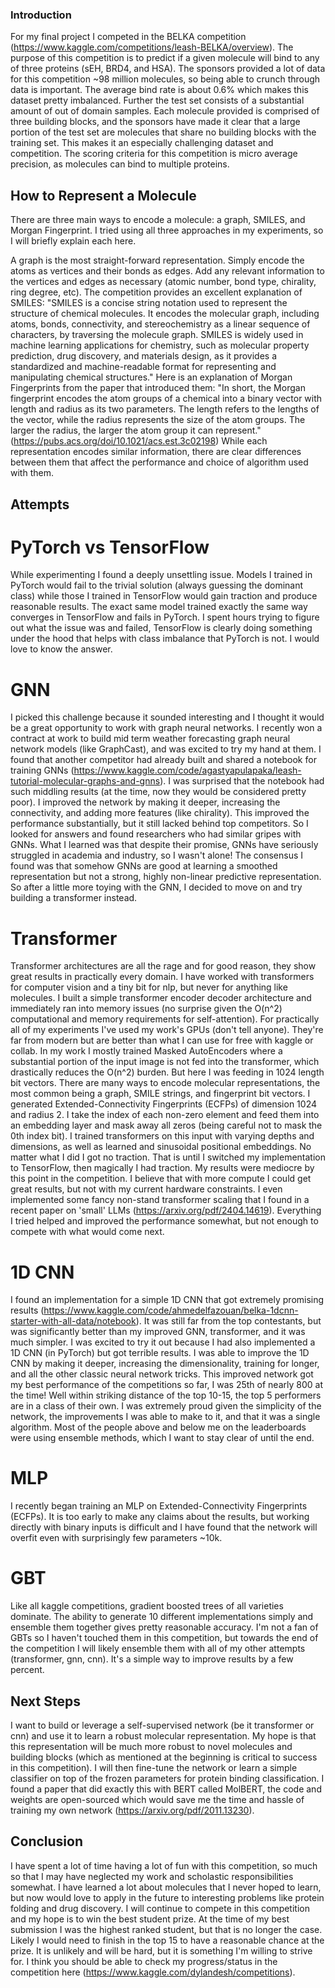 ### Introduction

For my final project I competed in the BELKA competition (https://www.kaggle.com/competitions/leash-BELKA/overview). The purpose of this competition is to predict if a given molecule will bind to any of three proteins (sEH, BRD4, and HSA). The sponsors provided a lot of data for this competition ~98 million molecules, so being able to crunch through data is important. The average bind rate is about 0.6% which makes this dataset pretty imbalanced. Further the test set consists of a substantial amount of out of domain samples. Each molecule provided is comprised of three building blocks, and the sponsors have made it clear that a large portion of the test set are molecules that share no building blocks with the training set. This makes it an especially challenging dataset and competition. The scoring criteria for this competition is micro average precision, as molecules can bind to multiple proteins.

## How to Represent a Molecule

There are three main ways to encode a molecule: a graph, SMILES, and Morgan Fingerprint. I tried using all three approaches in my experiments, so I will briefly explain each here.

A graph is the most straight-forward representation. Simply encode the atoms as vertices and their bonds as edges. Add any relevant information to the vertices and edges as necessary (atomic number, bond type, chirality, ring degree, etc).
The competition provides an excellent explanation of SMILES: "SMILES is a concise string notation used to represent the structure of chemical molecules. It encodes the molecular graph, including atoms, bonds, connectivity, and stereochemistry as a linear sequence of characters, by traversing the molecule graph. SMILES is widely used in machine learning applications for chemistry, such as molecular property prediction, drug discovery, and materials design, as it provides a standardized and machine-readable format for representing and manipulating chemical structures."
Here is an explanation of Morgan Fingerprints from the paper that introduced them: "In short, the Morgan fingerprint encodes the atom groups of a chemical into a binary vector with length and radius as its two parameters. The length refers to the lengths of the vector, while the radius represents the size of the atom groups. The larger the radius, the larger the atom group it can represent." (https://pubs.acs.org/doi/10.1021/acs.est.3c02198)
While each representation encodes similar information, there are clear differences between them that affect the performance and choice of algorithm used with them.

## Attempts

# PyTorch vs TensorFlow
While experimenting I found a deeply unsettling issue. Models I trained in PyTorch would fail to the trivial solution (always guessing the dominant class) while those I trained in TensorFlow would gain traction and produce reasonable results. The exact same model trained exactly the same way converges in TensorFlow and fails in PyTorch. I spent hours trying to figure out what the issue was and failed, TensorFlow is clearly doing something under the hood that helps with class imbalance that PyTorch is not. I would love to know the answer.

# GNN
I picked this challenge because it sounded interesting and I thought it would be a great opportunity to work with graph neural networks. I recently won a contract at work to build mid term weather forecasting graph neural network models (like GraphCast), and was excited to try my hand at them. I found that another competitor had already built and shared a notebook for training GNNs (https://www.kaggle.com/code/agastyapulapaka/leash-tutorial-molecular-graphs-and-gnns). I was surprised that the notebook had such middling results (at the time, now they would be considered pretty poor). I improved the network by making it deeper, increasing the connectivity, and adding more features (like chirality). This improved the performance substantially, but it still lacked behind top competitors. So I looked for answers and found researchers who had similar gripes with GNNs. What I learned was that despite their promise, GNNs have seriously 
struggled in academia and industry, so I wasn't alone! The consensus I found was that somehow GNNs are good at learning a smoothed representation but not a strong, highly non-linear predictive representation. So after a little more toying with the GNN, I decided to move on and try building a transformer instead. 

# Transformer
Transformer architectures are all the rage and for good reason, they show great results in practically every domain. I have worked with transformers for computer vision and a tiny bit for nlp, but never for anything like molecules. I built a simple transformer encoder decoder architecture and immediately ran into memory issues (no surprise given the O(n^2) computational and memory requirements for self-attention). For practically all of my experiments I've used my work's GPUs (don't tell anyone). They're far from modern but are better than what I can use for free with kaggle or collab. In my work I mostly trained Masked AutoEncoders where a substantial portion of the input image is not fed into the transformer, which drastically reduces the O(n^2) burden. But here I was feeding in 1024 length bit vectors. There are many ways to encode molecular representations, the most common being a graph, SMILE strings, and fingerprint bit vectors. I generated Extended-Connectivity Fingerprints (ECFPs) of dimension 1024 and radius 2. I take the index of each non-zero element and feed them into an embedding layer and mask away all zeros (being careful not to mask the 0th index bit). I trained transformers on this input with varying depths and dimensions, as well as learned and sinusoidal positional embeddings. No matter what I did I got no traction. That is until I switched my implementation to TensorFlow, then magically I had traction. My results were mediocre by this point in the competition. I believe that with more compute I could get great results, but not with my current hardware constraints. I even implemented some fancy non-stand transformer scaling that I found in a recent paper on 'small' LLMs (https://arxiv.org/pdf/2404.14619). Everything I tried helped and improved the performance somewhat, but not enough to compete with what would come next.

# 1D CNN
I found an implementation for a simple 1D CNN that got extremely promising results (https://www.kaggle.com/code/ahmedelfazouan/belka-1dcnn-starter-with-all-data/notebook). It was still far from the top contestants, but was significantly better than my improved GNN, transformer, and it was much simpler. I was excited to try it out because I had also implemented a 1D CNN (in PyTorch) but got terrible results. I was able to improve the 1D CNN by making it deeper, increasing the dimensionality, training for longer, and all the other classic neural network tricks. This improved network got my best performance of the competitions so far, I was 25th of nearly 800 at the time! Well within striking distance of the top 10-15, the top 5 performers are in a class of their own. I was extremely proud given the simplicity of the network, the improvements I was able to make to it, and that it was a single algorithm. Most of the people above and below me on the leaderboards were using ensemble methods, which I want to stay clear of until the end.

# MLP
I recently began training an MLP on Extended-Connectivity Fingerprints (ECFPs). It is too early to make any claims about the results, but working directly with binary inputs is difficult and I have found that the network will overfit even with surprisingly few parameters ~10k.

# GBT
Like all kaggle competitions, gradient boosted trees of all varieties dominate. The ability to generate 10 different implementations simply and ensemble them together gives pretty reasonable accuracy. I'm not a fan of GBTs so I haven't touched them in this competition, but towards the end of the competition I will likely ensemble them with all of my other attempts (transformer, gnn, cnn). It's a simple way to improve results by a few percent.

## Next Steps
I want to build  or leverage a self-supervised network (be it transformer or cnn) and use it to learn a robust molecular representation. My hope is that this representation will be much more robust to novel molecules and building blocks (which as mentioned at the beginning is critical to success in this competition). I will then fine-tune the network or learn a simple classifier on top of the frozen parameters for protein binding classification. I found a paper that did exactly this with BERT called MolBERT, the code and weights are open-sourced which would save me the time and hassle of training my own network (https://arxiv.org/pdf/2011.13230).

## Conclusion
I have spent a lot of time having a lot of fun with this competition, so much so that I may have neglected my work and scholastic responsibilities somewhat. I have learned a lot about molecules that I never hoped to learn, but now would love to apply in the future to interesting problems like protein folding and drug discovery. I will continue to compete in this competition and my hope is to win the best student prize. At the time of my best submission I was the highest ranked student, but that is no longer the case. Likely I would need to finish in the top 15 to have a reasonable chance at the prize. It is unlikely and will be hard, but it is something I'm willing to strive for. I think you should be able to check my progress/status in the competition here (https://www.kaggle.com/dylandesh/competitions).

